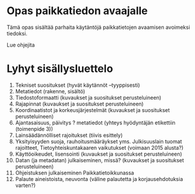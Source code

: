 Opas paikkatiedon avaajalle
=============================

Tämä opas sisältää parhaita käytäntöjä paikkatietojen avaamisen avoimeksi tiedoksi.

Lue ohjejita 

# Lyhyt sisällysluettelo

1. Tekniset suositukset (hyvät käytännöt –tyyppisesti)
  1. Metatiedot (rakenne, sisältö)
  2.	Tiedostoformaatti (kuvaukset ja suositukset perusteluineen)
  3.	Rajapinnat (kuvaukset ja suositukset perusteluineen)
  4.	Koordinaatistot ja korkeusjärjestelmät (kuvaukset ja suositukset perusteluineen)
  5.	Ajantasaisuus, päivitys ? metatiedot (yhteys hyödyntäjän etikettiin (toimenpide 3))
2. Lainsäädännölliset rajoitukset (tiivis esittely)
  1. Yksityisyyden suoja, rauhoitusmääräykset yms. 
	Julkisuuslain tuomat rajoitteet, Tietoyhteiskuntakaaren vaikutukset (voimaan 2015 alusta?)
3. Käyttöoikeudet, lisensointi (kuvaukset ja suositukset perusteluineen)
4. Datan (ja metadatan) julkaiseminen, missä? (kuvaukset ja suositukset perusteluineen)
5. Ohjeistuksen julkaiseminen Paikkatietoikkunassa
6. Palaute aineistoista, neuvonta (väline palautetta ja korjausehdotuksia varten?)
